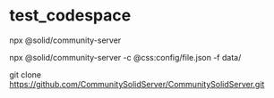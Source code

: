 # test_codespace

npx @solid/community-server

npx @solid/community-server -c @css:config/file.json -f data/

git clone https://github.com/CommunitySolidServer/CommunitySolidServer.git
